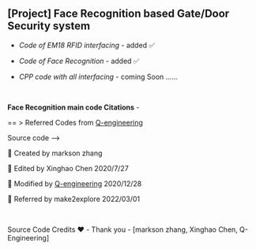 <h2>  [Project] Face Recognition based Gate/Door Security system </h2>

-  <em> Code of EM18 RFID interfacing </em> - added  ✅  

-  <em> Code of Face Recognition </em> - added  ✅  

-  <em> CPP code with all interfacing </em> - coming Soon ......  

<br>  

**Face Recognition main code Citations** -  
  
== > Referred Codes from [Q-engineering](https://qengineering.eu)    
  
Source code -->   

📎 Created by markson zhang  
    
📎 Edited by Xinghao Chen 2020/7/27  
   
📎 Modified by [Q-engineering](https://qengineering.eu) 2020/12/28  
    
📎 Referred by make2explore 2022/03/01  

<br>  
  
Source Code Credits ❤️ -  Thank you - [markson zhang, Xinghao Chen, Q-Engineering]  